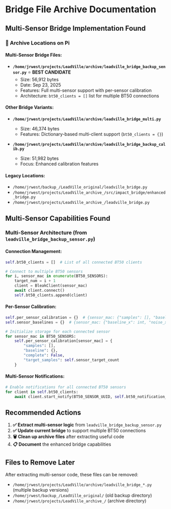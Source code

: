 # Bridge File Archive Documentation

## Multi-Sensor Bridge Implementation Found

### 📂 Archive Locations on Pi

#### **Multi-Sensor Bridge Files**:
- **`/home/jrwest/projects/LeadVille/archive/leadville_bridge_backup_sensor.py`** ⭐ **BEST CANDIDATE**
  - Size: 56,912 bytes
  - Date: Sep 23, 2025
  - Features: Full multi-sensor support with per-sensor calibration
  - Architecture: `bt50_clients = []` list for multiple BT50 connections

#### **Other Bridge Variants**:
- **`/home/jrwest/projects/LeadVille/archive/leadville_bridge_multi.py`**
  - Size: 46,374 bytes
  - Features: Dictionary-based multi-client support (`bt50_clients = {}`)
  
- **`/home/jrwest/projects/LeadVille/archive/leadville_bridge_backup_calib.py`**
  - Size: 51,982 bytes
  - Focus: Enhanced calibration features

#### **Legacy Locations**:
- `/home/jrwest/backup_/LeadVille_original/leadville_bridge.py`
- `/home/jrwest/projects/LeadVille_archive_/src/impact_bridge/enhanced_bridge.py`
- `/home/jrwest/projects/LeadVille_archive_/leadville_bridge.py`

## Multi-Sensor Capabilities Found

### **Multi-Sensor Architecture** (from `leadville_bridge_backup_sensor.py`)

#### **Connection Management**:
```python
self.bt50_clients = []  # List of all connected BT50 clients

# Connect to multiple BT50 sensors
for i, sensor_mac in enumerate(BT50_SENSORS):
    target_num = i + 1
    client = BleakClient(sensor_mac)
    await client.connect()
    self.bt50_clients.append(client)
```

#### **Per-Sensor Calibration**:
```python
self.per_sensor_calibration = {}  # {sensor_mac: {"samples": [], "baseline": {}, "complete": False}}
self.sensor_baselines = {}  # {sensor_mac: {"baseline_x": int, "noise_x": float, etc}}

# Initialize storage for each connected sensor
for sensor_mac in BT50_SENSORS:
    self.per_sensor_calibration[sensor_mac] = {
        "samples": [],
        "baseline": {},
        "complete": False,
        "target_samples": self.sensor_target_count
    }
```

#### **Multi-Sensor Notifications**:
```python
# Enable notifications for all connected BT50 sensors
for client in self.bt50_clients:
    await client.start_notify(BT50_SENSOR_UUID, self.bt50_notification_handler)
```

## Recommended Actions

1. **✅ Extract multi-sensor logic** from `leadville_bridge_backup_sensor.py`
2. **✅ Update current bridge** to support multiple BT50 connections
3. **🗑️ Clean up archive files** after extracting useful code
4. **📋 Document** the enhanced bridge capabilities

## Files to Remove Later

After extracting multi-sensor code, these files can be removed:
- `/home/jrwest/projects/LeadVille/archive/leadville_bridge_*.py` (multiple backup versions)
- `/home/jrwest/backup_/LeadVille_original/` (old backup directory)
- `/home/jrwest/projects/LeadVille_archive_/` (archive directory)
